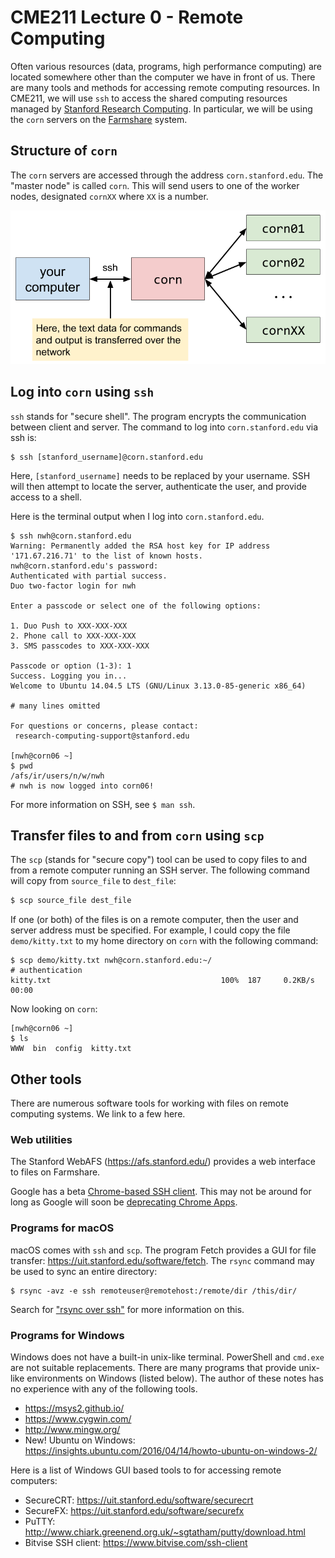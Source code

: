 # CME211 Lecture 0 - Remote Computing

Often various resources (data, programs, high performance computing) are located
somewhere other than the computer we have in front of us.  There are many tools
and methods for accessing remote computing resources.  In CME211, we will use
`ssh` to access the shared computing resources managed by [Stanford Research
Computing][srcc].  In particular, we will be using the `corn` servers on
the [Farmshare][farmshare] system.

[srcc]: https://srcc.stanford.edu/
[farmshare]: https://web.stanford.edu/group/farmshare/cgi-bin/wiki/index.php/Main_Page

## Structure of `corn`

The `corn` servers are accessed through the address `corn.stanford.edu`.  The
"master node" is called `corn`.  This will send users to one of the worker
nodes, designated `cornXX` where `XX` is a number.

![fig:corn](fig/remote-computing.png)

## Log into `corn` using `ssh`

`ssh` stands for "secure shell".  The program encrypts the communication between
client and server.  The command to log into `corn.stanford.edu` via ssh is:

```
$ ssh [stanford_username]@corn.stanford.edu
```

Here, `[stanford_username]` needs to be replaced by your username.  SSH will
then attempt to locate the server, authenticate the user, and provide access
to a shell.

Here is the terminal output when I log into `corn.stanford.edu`.

```
$ ssh nwh@corn.stanford.edu
Warning: Permanently added the RSA host key for IP address '171.67.216.71' to the list of known hosts.
nwh@corn.stanford.edu's password:
Authenticated with partial success.
Duo two-factor login for nwh

Enter a passcode or select one of the following options:

1. Duo Push to XXX-XXX-XXX
2. Phone call to XXX-XXX-XXX
3. SMS passcodes to XXX-XXX-XXX

Passcode or option (1-3): 1
Success. Logging you in...
Welcome to Ubuntu 14.04.5 LTS (GNU/Linux 3.13.0-85-generic x86_64)

# many lines omitted

For questions or concerns, please contact:
 research-computing-support@stanford.edu

[nwh@corn06 ~]
$ pwd
/afs/ir/users/n/w/nwh
# nwh is now logged into corn06!
```

For more information on SSH, see `$ man ssh`.

## Transfer files to and from `corn` using `scp`

The `scp` (stands for "secure copy") tool can be used to copy files to and from
a remote computer running an SSH server.  The following command will copy from
`source_file` to `dest_file`:

```sh
$ scp source_file dest_file
```

If one (or both) of the files is on a remote computer, then the user and server
address must be specified.  For example, I could copy the file `demo/kitty.txt`
to my home directory on `corn` with the following command:

```
$ scp demo/kitty.txt nwh@corn.stanford.edu:~/
# authentication
kitty.txt                                      100%  187     0.2KB/s   00:00
```

Now looking on `corn`:

```
[nwh@corn06 ~]
$ ls
WWW  bin  config  kitty.txt
```

## Other tools

There are numerous software tools for working with files on remote computing
systems.  We link to a few here.

### Web utilities

The Stanford WebAFS (<https://afs.stanford.edu/>) provides a web interface to
files on Farmshare.

Google has a beta [Chrome-based SSH client][chrome-ssh].  This may not be around
for long as Google will soon be [deprecating Chrome Apps][chrome-apps].

[chrome-ssh]: https://chrome.google.com/webstore/detail/secure-shell/pnhechapfaindjhompbnflcldabbghjo?hl=en
[chrome-apps]: http://blog.chromium.org/2016/08/from-chrome-apps-to-web.html

### Programs for macOS

macOS comes with `ssh` and `scp`.  The program Fetch provides a GUI for file
transfer: <https://uit.stanford.edu/software/fetch>.  The `rsync` command may
be used to sync an entire directory:

```
$ rsync -avz -e ssh remoteuser@remotehost:/remote/dir /this/dir/
```

Search for ["rsync over ssh"][rsync-ssh] for more information on this.

[rsync-ssh]: https://www.google.com/webhp?q=rsync%20over%20ssh#safe=off&q=rsync+over+ssh

### Programs for Windows

Windows does not have a built-in unix-like terminal.  PowerShell and `cmd.exe`
are not suitable replacements.  There are many programs that provide unix-like
environments on Windows (listed below).  The author of these notes has no
experience with any of the following tools.

* <https://msys2.github.io/>
* <https://www.cygwin.com/>
* <http://www.mingw.org/>
* New! Ubuntu on Windows: <https://insights.ubuntu.com/2016/04/14/howto-ubuntu-on-windows-2/>

Here is a list of Windows GUI based tools to for accessing remote computers:

* SecureCRT: <https://uit.stanford.edu/software/securecrt>
* SecureFX: <https://uit.stanford.edu/software/securefx>
* PuTTY: <http://www.chiark.greenend.org.uk/~sgtatham/putty/download.html>
* Bitvise SSH client: <https://www.bitvise.com/ssh-client>
